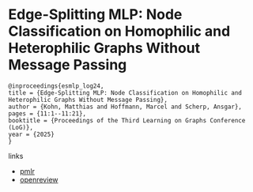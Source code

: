 # Edge-Splitting MLP: Node Classification on Homophilic and Heterophilic Graphs Without Message Passing

```
@inproceedings{esmlp_log24,
title = {Edge-Splitting MLP: Node Classification on Homophilic and Heterophilic Graphs Without Message Passing},
author = {Kohn, Matthias and Hoffmann, Marcel and Scherp, Ansgar},
pages = {11:1--11:21},
booktitle = {Proceedings of the Third Learning on Graphs Conference (LoG)},
year = {2025}
}
```

links
- [pmlr](https://proceedings.mlr.press/v269/kohn25a.html)
- [openreview](https://openreview.net/forum?id=BQEb4r21cm)
